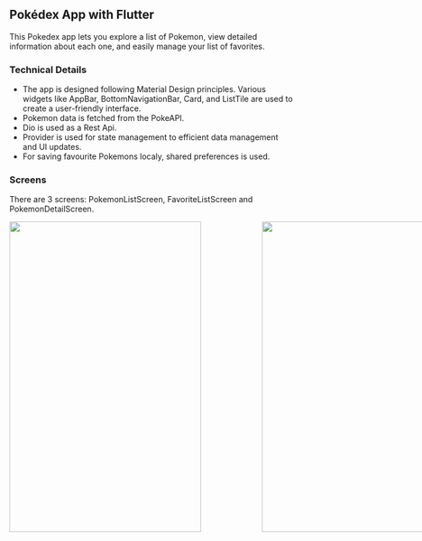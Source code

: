 ## Pokédex App with Flutter

This Pokedex app lets you explore a list of Pokemon, view detailed information about each one, and easily manage your list of favorites.

### Technical Details
 * The app is designed following Material Design principles. Various widgets like AppBar, BottomNavigationBar, Card, and ListTile are used to create a user-friendly interface.
 * Pokemon data is fetched from the PokeAPI.
 * Dio is used as a Rest Api.
 * Provider is used for state management to efficient data management and UI updates.
 * For saving favourite Pokemons localy, shared preferences is used.

### Screens
There are 3 screens: PokemonListScreen, FavoriteListScreen and PokemonDetailScreen.
 <ul></ul>
 <ul></ul>
 <div style="display: flex; gap: 20px;">
  <img src="https://github.com/user-attachments/assets/83a08004-9297-49d1-a714-a6cf34914017" width="340" height="550">
  <ul></ul>
  <ul></ul>

  <img src="https://github.com/user-attachments/assets/3cc45c3c-ff84-45fe-8206-c4652ee1cd9b" width="340" height="550">

  <ul></ul>
  <ul></ul>

  <img src="https://github.com/user-attachments/assets/b77d3dc5-e47c-41a3-bb75-6d7cd13729df" width="340" height="550">

  <ul></ul>
  <ul></ul>

  <img src="https://github.com/user-attachments/assets/ed4670f9-9d9f-4e33-a99f-d1825fdb0cf5" width="340" height="550">
</div>

